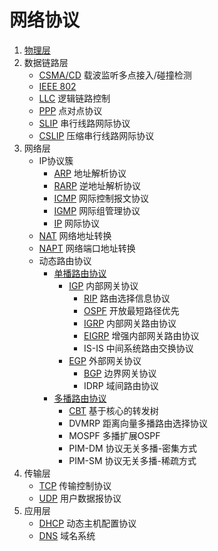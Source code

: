 # 网络协议

1. [物理层](物理层)
2. 数据链路层
	- [CSMA/CD](数据链路层/CSMA-CD.md) 载波监听多点接入/碰撞检测
	- [IEEE 802](数据链路层/IEEE802.md)
	- [LLC](数据链路层/LLC.md) 逻辑链路控制
	- [PPP](数据链路层/PPP.md) 点对点协议
	- [SLIP](数据链路层/SLIP.md) 串行线路网际协议
	- [CSLIP](数据链路层/CSLIP.md) 压缩串行线路网际协议
3. 网络层
	- IP协议簇
		- [ARP](网络层/ARP.md) 地址解析协议
		- [RARP](网络层/RARP.md) 逆地址解析协议
		- [ICMP](网络层/ICMP.md)  网际控制报文协议
		- [IGMP](网络层/IGMP.md) 网际组管理协议
		- [IP](网络层/IP.md) 网际协议
	- [NAT](网络层/NAT.md) 网络地址转换
	- [NAPT](网络层/NAPT.md) 网络端口地址转换
	- 动态路由协议
		- [单播路由协议](网络层/单播路由协议.md)
			- [IGP](网络层/IGP.md) 内部网关协议
				- [RIP](网络层/RIP.md) 路由选择信息协议
				- [OSPF](网络层/OSPF.md) 开放最短路径优先
				- [IGRP](网络层/IGRP.md) 内部网关路由协议
				- [EIGRP](网络层/EIGRP.md) 增强内部网关路由协议
				- IS-IS 中间系统路由交换协议
			- [EGP](网络层/EGP.md) 外部网关协议
				- [BGP](网络层/BGP.md) 边界网关协议
				- IDRP 域间路由协议
		- [多播路由协议](网络层/多播路由协议.md)
			- [CBT](网络层/CBT.md) 基于核心的转发树
			- DVMRP 距离向量多播路由选择协议
			- MOSPF 多播扩展OSPF
			- PIM-DM 协议无关多播-密集方式
			- PIM-SM 协议无关多播-稀疏方式
4. 传输层
	- [TCP](传输层/TCP) 传输控制协议
	- [UDP](传输层/UDP.md) 用户数据报协议
5. 应用层
	- [DHCP](应用层/DHCP.md) 动态主机配置协议
	- [DNS](应用层/DNS.md) 域名系统